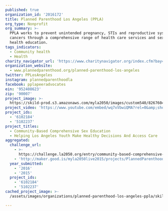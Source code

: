 ```yaml
---
published: true
organization_id: '2016172'
title: Planned Parenthood Los Angeles (PPLA)
org_type: Nonprofit
org_summary: >-
  PPLA works to prevent unintended pregnancy, STIs and reproductive system
  cancers through a comprehensive range of health care services and sexual
  health education.
tags_indicators:
  - Community health
  - Health
charity_navigator_url: 'https://www.charitynavigator.org/index.cfm?bay=search.profile&ein=952408623'
organization_website:
  - www.plannedparenthood.org/planned-parenthood-los-angeles
twitter: PPLosAngeles
instagram: plannedparenthoodla
facebook: pplapeeradvocates
ein: '952408623'
zip: '90007'
project_image: >-
  https://skild-prod.s3.amazonaws.com/myla2050/images/custom540/8267604165741-team90.jpg
project_video: 'https://www.youtube.com/embed/wq7xVbwiQMA?rel=0&amp;showinfo=0'
project_ids:
  - '6102184'
  - '5102237'
project_titles:
  - Community-Based Comprehensive Sex Education
  - Helping Los Angeles Youth Make Healthy Decisions And Access Care
aggregated:
  challenge_url:
    - >-
      https://challenge.la2050.org/entry/community-based-comprehensive-sex-education
    - 'http://maker.good.is/myla2050live2015/projects/PlannedParenthood.html'
  year_submitted:
    - '2016'
    - '2015'
  project_ids:
    - '6102184'
    - '5102237'
cached_project_image: >-
  /assets/images/organizations/planned-parenthood-los-angeles-ppla/skild-prod.s3.amazonaws.com/myla2050/images/custom540/8267604165741-team90.jpg

---
```

